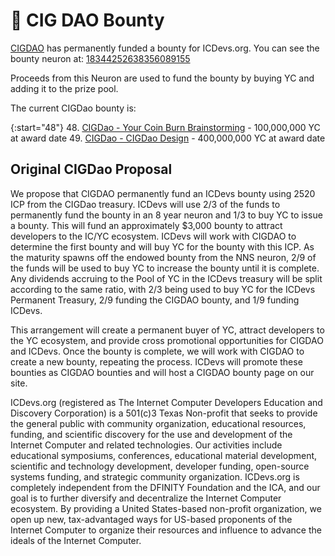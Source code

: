 # 🚬 CIG DAO Bounty

[CIGDAO](https://cigdao.com) has permanently funded a bounty for ICDevs.org.  You can see the bounty neuron at: [18344252638356089155](https://icscan.io/neuron/18344252638356089155)

Proceeds from this Neuron are used to fund the bounty by buying YC and adding it to the prize pool.

The current CIGDao bounty is:

{:start="48"}
48. [CIGDao - Your Coin Burn Brainstorming](/bounties/2023/01/19/YC-CIGDao-Brainstorming.html) - 100,000,000 YC at award date
49. [CIGDao - CIGDao Design](/bounties/2023/02/02/YC-CIGDao-Design.html) - 400,000,000 YC at award date

## Original CIGDao Proposal

We propose that CIGDAO permanently fund an ICDevs bounty using 2520 ICP from the CIGDao treasury. ICDevs will use 2/3 of the funds to permanently fund the bounty in an 8 year neuron and 1/3 to buy YC to issue a bounty. This will fund an approximately $3,000 bounty to attract developers to the IC/YC ecosystem. ICDevs will work with CIGDAO to determine the first bounty and will buy YC for the bounty with this ICP. As the maturity spawns off the endowed bounty from the NNS neuron, 2/9 of the funds will be used to buy YC to increase the bounty until it is complete. Any dividends accruing to the Pool of YC in the ICDevs treasury will be split according to the same ratio, with 2/3 being used to buy YC for the ICDevs Permanent Treasury, 2/9 funding the CIGDAO bounty, and 1/9 funding ICDevs.

This arrangement will create a permanent buyer of YC, attract developers to the YC ecosystem, and provide cross promotional opportunities for CIGDAO and ICDevs. Once the bounty is complete, we will work with CIGDAO to create a new bounty, repeating the process. ICDevs will promote these bounties as CIGDAO bounties and will host a CIGDAO bounty page on our site.

ICDevs.org (registered as The Internet Computer Developers Education and Discovery Corporation) is a 501(c)3 Texas Non-profit that seeks to provide the general public with community organization, educational resources, funding, and scientific discovery for the use and development of the Internet Computer and related technologies. Our activities include educational symposiums, conferences, educational material development, scientific and technology development, developer funding, open-source systems funding, and strategic community organization. ICDevs.org is completely independent from the DFINITY Foundation and the ICA, and our goal is to further diversify and decentralize the Internet Computer ecosystem. By providing a United States-based non-profit organization, we open up new, tax-advantaged ways for US-based proponents of the Internet Computer to organize their resources and influence to advance the ideals of the Internet Computer.


